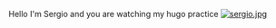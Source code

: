 Hello I'm Sergio and you are watching my hugo practice
[![sergio.jpg](https://i.postimg.cc/dV95rdM8/sergio.jpg)](https://postimg.cc/5X65MX20)

